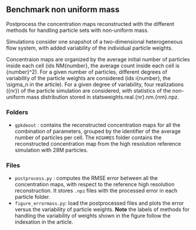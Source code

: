 ## Benchmark non uniform mass
Postprocess the concentration maps reconstructed with the different methods for handling particle sets with non-uniform mass.

Simulations consider one snapshot of a two-dimensional heterogeneous flow system, with added variability of the individual particle weights.

Concentraion maps are organized by the average initial number of particles inside each cell (ids NM{number}, the average count inside each cell is {number}^2). For a given number of particles, different degrees of variability of the particle weights are considered (ids i{number}, the \sigma_n in the article). For a given degree of variability, four realizations ({nr}) of the particle simulation are considered, with statistics of the non-uniform mass distribution stored in statsweights.real.{nr}.nm.{nm}.npz.

### Folders
- ```gpkdeout``` : contains the reconstructed concentration maps for all the combination of parameters, grouped by the identifier of the average number of particles per cell. The ```HIGHRES``` folder contains the reconstructed concentration map from the high resolution reference simulation with 28M particles. 

### Files
- ```postprocess.py``` : computes the RMSE error between all the concentration maps, with respect to the reference high resolution reconstruction. It stores ```.npz``` files with the processed error in each particle folder.
- ```figure_errormass.py```: load the postprocessed files and plots the error versus the variability of particle weights. **Note** the labels of methods for handling the variability of weights shown in the figure follow the indexation in the article.
